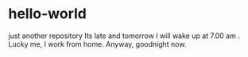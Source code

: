 # hello-world
just another repository
Its late and tomorrow I will wake up at 7.00 am .
Lucky me, I work from home.
Anyway, goodnight now. 
